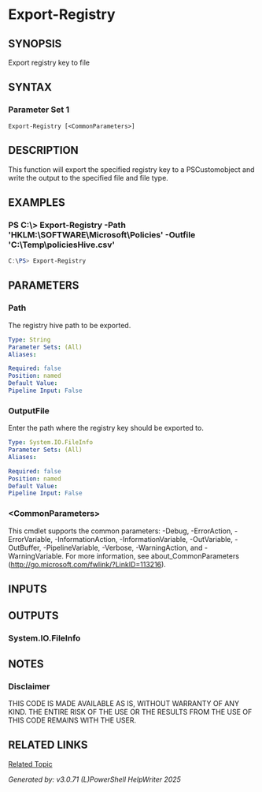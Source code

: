 ﻿# Export-Registry

## SYNOPSIS
Export registry key to file

## SYNTAX

### Parameter Set 1
```
Export-Registry [<CommonParameters>]
```

## DESCRIPTION
This function will export the specified registry key to a PSCustomobject and write the output to the specified file and file type.

## EXAMPLES

### PS C:\\\> Export-Registry -Path 'HKLM:\\SOFTWARE\\Microsoft\\Policies' -Outfile 'C:\\Temp\\policiesHive.csv'

```powershell
C:\PS> Export-Registry
```

## PARAMETERS

### Path
The registry hive path to be exported.

```yaml
Type: String
Parameter Sets: (All)
Aliases: 

Required: false
Position: named
Default Value: 
Pipeline Input: False
```

### OutputFile
Enter the path where the registry key should be exported to.

```yaml
Type: System.IO.FileInfo
Parameter Sets: (All)
Aliases: 

Required: false
Position: named
Default Value: 
Pipeline Input: False
```

### \<CommonParameters\>
This cmdlet supports the common parameters: -Debug, -ErrorAction, -ErrorVariable, -InformationAction, -InformationVariable, -OutVariable, -OutBuffer, -PipelineVariable, -Verbose, -WarningAction, and -WarningVariable. For more information, see about_CommonParameters (http://go.microsoft.com/fwlink/?LinkID=113216).

## INPUTS

## OUTPUTS

### System.IO.FileInfo


## NOTES

### Disclaimer
THIS CODE IS MADE AVAILABLE AS IS, WITHOUT WARRANTY OF ANY KIND. THE ENTIRE RISK OF THE USE OR THE RESULTS FROM THE USE OF THIS CODE REMAINS WITH THE USER.

## RELATED LINKS

[Related Topic](Http://jdhitsolutions.com/blog)


*Generated by: v3.0.71 (L)PowerShell HelpWriter 2025*

